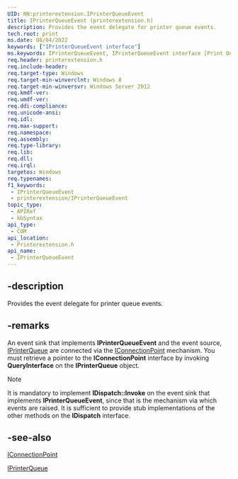 ```yaml
---
UID: NN:printerextension.IPrinterQueueEvent
title: IPrinterQueueEvent (printerextension.h)
description: Provides the event delegate for printer queue events.
tech.root: print
ms.date: 08/04/2022
keywords: ["IPrinterQueueEvent interface"]
ms.keywords: IPrinterQueueEvent, IPrinterQueueEvent interface [Print Devices], IPrinterQueueEvent interface [Print Devices],described, print.iprinterqueueevent_interface, printerextension/IPrinterQueueEvent
req.header: printerextension.h
req.include-header: 
req.target-type: Windows
req.target-min-winverclnt: Windows 8
req.target-min-winversvr: Windows Server 2012
req.kmdf-ver: 
req.umdf-ver: 
req.ddi-compliance: 
req.unicode-ansi: 
req.idl: 
req.max-support: 
req.namespace: 
req.assembly: 
req.type-library: 
req.lib: 
req.dll: 
req.irql: 
targetos: Windows
req.typenames: 
f1_keywords:
 - IPrinterQueueEvent
 - printerextension/IPrinterQueueEvent
topic_type:
 - APIRef
 - kbSyntax
api_type:
 - COM
api_location:
 - Printerextension.h
api_name:
 - IPrinterQueueEvent
---
```


## -description

Provides the event delegate for printer queue events.

## -remarks

An event sink that implements **IPrinterQueueEvent** and the event source, [IPrinterQueue](./nn-printerextension-iprinterqueue.md) are connected via the [IConnectionPoint](/windows/win32/api/ocidl/nn-ocidl-iconnectionpoint) mechanism. You must retrieve a pointer to the **IConnectionPoint** interface by invoking **QueryInterface** on the **IPrinterQueue** object.

> [!NOTE]
> It is mandatory to implement **IDispatch::Invoke** on the event sink that implements **IPrinterQueueEvent**, since that is the mechanism via which events are raised. It is sufficient to provide stub implementations of the other methods on the **IDispatch** interface.

## -see-also

[IConnectionPoint](/windows/win32/api/ocidl/nn-ocidl-iconnectionpoint)

[IPrinterQueue](./nn-printerextension-iprinterqueue.md)
